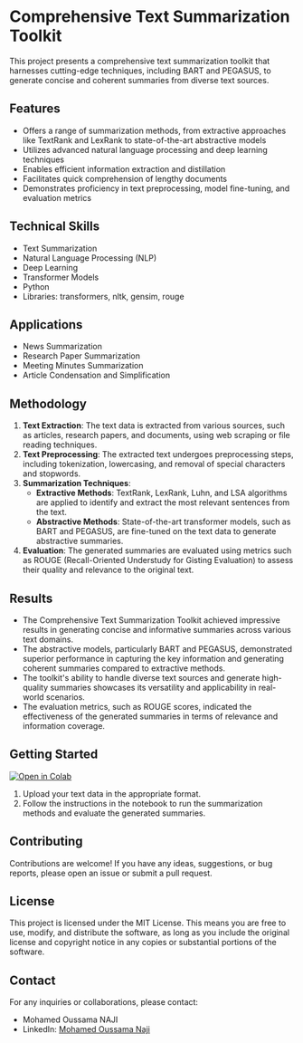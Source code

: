 # Comprehensive Text Summarization Toolkit

This project presents a comprehensive text summarization toolkit that harnesses cutting-edge techniques, including BART and PEGASUS, to generate concise and coherent summaries from diverse text sources.

## Features
- Offers a range of summarization methods, from extractive approaches like TextRank and LexRank to state-of-the-art abstractive models
- Utilizes advanced natural language processing and deep learning techniques
- Enables efficient information extraction and distillation
- Facilitates quick comprehension of lengthy documents
- Demonstrates proficiency in text preprocessing, model fine-tuning, and evaluation metrics

## Technical Skills
- Text Summarization
- Natural Language Processing (NLP)
- Deep Learning
- Transformer Models
- Python
- Libraries: transformers, nltk, gensim, rouge

## Applications
- News Summarization
- Research Paper Summarization
- Meeting Minutes Summarization
- Article Condensation and Simplification

## Methodology
1. **Text Extraction**: The text data is extracted from various sources, such as articles, research papers, and documents, using web scraping or file reading techniques.
2. **Text Preprocessing**: The extracted text undergoes preprocessing steps, including tokenization, lowercasing, and removal of special characters and stopwords.
3. **Summarization Techniques**:
   - **Extractive Methods**: TextRank, LexRank, Luhn, and LSA algorithms are applied to identify and extract the most relevant sentences from the text.
   - **Abstractive Methods**: State-of-the-art transformer models, such as BART and PEGASUS, are fine-tuned on the text data to generate abstractive summaries.
4. **Evaluation**: The generated summaries are evaluated using metrics such as ROUGE (Recall-Oriented Understudy for Gisting Evaluation) to assess their quality and relevance to the original text.

## Results
- The Comprehensive Text Summarization Toolkit achieved impressive results in generating concise and informative summaries across various text domains.
- The abstractive models, particularly BART and PEGASUS, demonstrated superior performance in capturing the key information and generating coherent summaries compared to extractive methods.
- The toolkit's ability to handle diverse text sources and generate high-quality summaries showcases its versatility and applicability in real-world scenarios.
- The evaluation metrics, such as ROUGE scores, indicated the effectiveness of the generated summaries in terms of relevance and information coverage.

## Getting Started
[![Open in Colab](https://colab.research.google.com/assets/colab-badge.svg)](https://colab.research.google.com/drive/1z6A-2jgNY74FlL5T2t0qDxqDi50lUOaM?usp=sharing)

1. Upload your text data in the appropriate format.
2. Follow the instructions in the notebook to run the summarization methods and evaluate the generated summaries.

## Contributing
Contributions are welcome! If you have any ideas, suggestions, or bug reports, please open an issue or submit a pull request.

## License
This project is licensed under the MIT License. This means you are free to use, modify, and distribute the software, as long as you include the original license and copyright notice in any copies or substantial portions of the software.

## Contact
For any inquiries or collaborations, please contact:
- Mohamed Oussama NAJI
- LinkedIn: [Mohamed Oussama Naji](https://www.linkedin.com/in/oussamanaji/)
